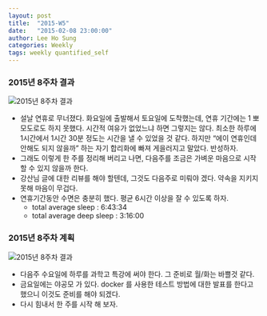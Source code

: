 ```yaml
---
layout: post
title:  "2015-W5"
date:   "2015-02-08 23:00:00"
author: Lee Ho Sung
categories: Weekly
tags: weekly quantified_self
---
```

	
### 2015년 8주차 결과
![2015년 8주차 결과](/assets/2015-W8-1.png)

*  설날 연휴로 무너졌다. 화요일에 출발해서 토요일에 도착했는데, 연휴 기간에는 1 뽀모도로도 하지 못했다. 시간적 여유가 없었느냐 하면 그렇지는 않다. 최소한 하루에 1시간에서 1시간 30분 정도는 시간을 낼 수 있었을 것 같다. 하지만 “에이 연휴인데 안해도 되지 않을까” 하는 자기 합리화에 빠져 게을러지고 말았다. 반성하자. 
* 그래도 이렇게 한 주를 정리해 버리고 나면, 다음주를 조금은 가벼운 마음으로 시작할 수 있지 않을까 한다. 
* 강산님 글에 대한 리뷰를 해야 할텐데, 그것도 다음주로 미뤄야 겠다. 약속을 지키지 못해 마음이 무겁다.
* 연휴기간동안 수면은 충분히 했다. 평균 6시간 이상을 잘 수 있도록 하자.
    * total average sleep : 6:43:34
    * total average deep sleep : 3:16:00

### 2015년 8주차 계획
![2015년 8주차 결과](/assets/2015-W8-2.png)

* 다음주 수요일에 하루를 과학고 특강에 써야 한다. 그 준비로 월/화는 바쁠것 같다.
* 금요일에는 야공모 가 있다. docker 를 사용한 테스트 방법에 대한 발표를 한다고 했으니 이것도 준비를 해야 되겠다.
* 다시 힘내서 한 주를 시작 해 보자.
